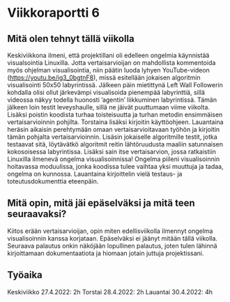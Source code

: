 # Viikkoraportti 6

## Mitä olen tehnyt tällä viikolla

Keskiviikkona ilmeni, että projektillani oli edelleen ongelmia käynnistää visualsointia Linuxilla. Jotta vertaisarvioijan on mahdollista kommentoida myös 
ohjelman visualisointia, niin päätin luoda lyhyen YouTube-videon (https://youtu.be/ig3_0bgtnF8), missä esitellään jokaisen algoritmin visualisointi 50x50 
labyrintissä. Jälkeen päin mietittynä Left Wall Followerin kohdalla olisi ollut järkevämpi visualisoida pienempää labyrinttiä, sillä videossa näkyy 
todella huonosti ’agentin’ liikkuminen labyrintissä. Tämän jälkeen loin testit leveyshaulle, sillä ne jäivät puuttumaan viime viikolta. Lisäksi poistin 
koodista turhaa toisteisuutta ja turhan metodin ensimmäisen vertaisarvioinnin pohjilta. Torstaina lisäksi kirjoitin käyttöohjeen. Lauantaina heräsin 
aikaisin perehtymään omaan vertaisarvioitavaan työhön ja kirjoitin tämän pohjalta vertaisarvioinnin. Lisäsin jokaiselle algoritmille testit, jotka 
testaavat sitä, löytävätkö algoritmit reitin lähtöruudusta maaliin satunnaisen kokosoisessa labyrintissa. Lisäksi sain itse vertaisarvion, jossa 
ratkaistiin Linuxilla ilmenevä ongelma visualisoinnissa! Ongelma piileni visualisoinnin hoitavassa moduulissa, jonka koodissa tulee vaihtaa yksi muuttuja 
ja tadaa, ongelma on kunnossa. Lauantaina kirjoittelin vielä testaus- ja toteutusdokumenttia eteenpäin.

## Mitä opin, mitä jäi epäselväksi ja mitä teen seuraavaksi?

Kiitos erään vertaisarvioijan, opin miten edellisviikolla ilmennyt ongelma visualisoinnin kanssa korjataan. Epäselväksi ei jäänyt mitään tällä viikolla. 
Seuraava palautus onkin näköjään lopullinen palautus, joten tulen lähinnä kirjoittamaan dokumentaatiota ja hiomaan jotain juttuja projektissani. 


## Työaika

Keskiviikko 27.4.2022: 2h
Torstai 28.4.2022: 2h
Lauantai 30.4.2022: 4h
